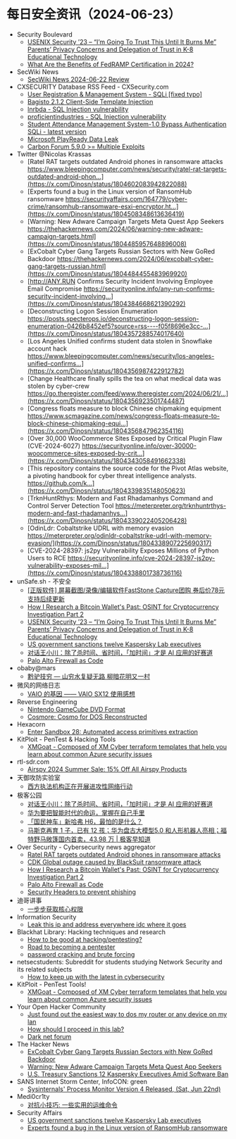 # 每日安全资讯（2024-06-23）

- Security Boulevard
  - [USENIX Security ’23 – “I’m Going To Trust This Until It Burns Me” Parents’ Privacy Concerns and Delegation of Trust in K-8 Educational Technology](https://securityboulevard.com/2024/06/usenix-security-23-im-going-to-trust-this-until-it-burns-me-parents-privacy-concerns-and-delegation-of-trust-in-k-8-educational-technology/)
  - [What Are the Benefits of FedRAMP Certification in 2024?](https://securityboulevard.com/2024/06/what-are-the-benefits-of-fedramp-certification-in-2024/)
- SecWiki News
  - [SecWiki News 2024-06-22 Review](http://www.sec-wiki.com/?2024-06-22)
- CXSECURITY Database RSS Feed - CXSecurity.com
  - [User Registration & Management System - SQLi [fixed typo]](https://cxsecurity.com/issue/WLB-2024060053)
  - [Bagisto 2.1.2 Client-Side Template Injection](https://cxsecurity.com/issue/WLB-2024060052)
  - [lnrbda - SQL Injection vulnerability](https://cxsecurity.com/issue/WLB-2024060051)
  - [proficientindustries - SQL Injection vulnerability](https://cxsecurity.com/issue/WLB-2024060050)
  - [Student Attendance Management System-1.0 Bypass Authentication SQLi - latest version](https://cxsecurity.com/issue/WLB-2024060049)
  - [Microsoft PlayReady Data Leak](https://cxsecurity.com/issue/WLB-2024060048)
  - [Carbon Forum 5.9.0 >= Multiple Exploits](https://cxsecurity.com/issue/WLB-2024060047)
- Twitter @Nicolas Krassas
  - [Ratel RAT targets outdated Android phones in ransomware attacks https://www.bleepingcomputer.com/news/security/ratel-rat-targets-outdated-android-phon...](https://x.com/Dinosn/status/1804602083942822088)
  - [Experts found a bug in the Linux version of RansomHub ransomware https://securityaffairs.com/164779/cyber-crime/ransomhub-ransomware-esxi-encryptor.ht...](https://x.com/Dinosn/status/1804508348613636419)
  - [Warning: New Adware Campaign Targets Meta Quest App Seekers https://thehackernews.com/2024/06/warning-new-adware-campaign-targets.html](https://x.com/Dinosn/status/1804485957648896008)
  - [ExCobalt Cyber Gang Targets Russian Sectors with New GoRed Backdoor https://thehackernews.com/2024/06/excobalt-cyber-gang-targets-russian.html](https://x.com/Dinosn/status/1804484455483969920)
  - [http://ANY.RUN Confirms Security Incident Involving Employee Email Compromise https://securityonline.info/any-run-confirms-security-incident-involving...](https://x.com/Dinosn/status/1804384668621390292)
  - [Deconstructing Logon Session Enumeration https://posts.specterops.io/deconstructing-logon-session-enumeration-0426b8452ef5?source=rss----f05f8696e3cc-...](https://x.com/Dinosn/status/1804357288574017640)
  - [Los Angeles Unified confirms student data stolen in Snowflake account hack https://www.bleepingcomputer.com/news/security/los-angeles-unified-confirms...](https://x.com/Dinosn/status/1804356987422912782)
  - [Change Healthcare finally spills the tea on what medical data was stolen by cyber-crew https://go.theregister.com/feed/www.theregister.com/2024/06/21/...](https://x.com/Dinosn/status/1804356923501744487)
  - [Congress floats measure to block Chinese chipmaking equipment https://www.scmagazine.com/news/congress-floats-measure-to-block-chinese-chipmaking-equi...](https://x.com/Dinosn/status/1804356847962354116)
  - [Over 30,000 WooCommerce Sites Exposed by Critical Plugin Flaw (CVE-2024-6027) https://securityonline.info/over-30000-woocommerce-sites-exposed-by-crit...](https://x.com/Dinosn/status/1804343058491662338)
  - [This repository contains the source code for the Pivot Atlas website, a pivoting handbook for cyber threat intelligence analysts. https://github.com/k...](https://x.com/Dinosn/status/1804339835148050623)
  - [TrknHuntRthys: Modern and Fast Rhadamanhys Command and Control Server Detection Tool https://meterpreter.org/trknhuntrthys-modern-and-fast-rhadamanhys...](https://x.com/Dinosn/status/1804339022405206428)
  - [OdinLdr: Cobaltstrike UDRL with memory evasion https://meterpreter.org/odinldr-cobaltstrike-udrl-with-memory-evasion/](https://x.com/Dinosn/status/1804338907225690317)
  - [CVE-2024-28397: js2py Vulnerability Exposes Millions of Python Users to RCE https://securityonline.info/cve-2024-28397-js2py-vulnerability-exposes-mil...](https://x.com/Dinosn/status/1804338801738736116)
- unSafe.sh - 不安全
  - [[正版软件] 屏幕截图/录像/编辑软件FastStone Capture团购 券后价78元支持后续更新](https://buaq.net/go-246722.html)
  - [How I Research a Bitcoin Wallet's Past: OSINT for Cryptocurrency Investigation Part 2](https://buaq.net/go-246723.html)
  - [USENIX Security ’23 – “I’m Going To Trust This Until It Burns Me” Parents’ Privacy Concerns and Delegation of Trust in K-8 Educational Technology](https://buaq.net/go-246733.html)
  - [US government sanctions twelve Kaspersky Lab executives](https://buaq.net/go-246719.html)
  - [对话王小川：除了杀时间、省时间，「加时间」才是 AI 应用的好赛道](https://buaq.net/go-246739.html)
  - [Palo Alto Firewall as Code](https://buaq.net/go-246718.html)
- obaby@mars
  - [黔驴技穷 — 山穷水复疑无路 柳暗花明又一村](https://h4ck.org.cn/2024/06/17385)
- 微风的网络日志
  - [VAIO 的基因 —— VAIO SX12 使用感想](http://leybreeze.com/blog/?p=220164)
- Reverse Engineering
  - [Nintendo GameCube DVD Format](https://www.reddit.com/r/ReverseEngineering/comments/1dm4d91/nintendo_gamecube_dvd_format/)
  - [Cosmore: Cosmo for DOS Reconstructed](https://www.reddit.com/r/ReverseEngineering/comments/1dm0v1q/cosmore_cosmo_for_dos_reconstructed/)
- Hexacorn
  - [Enter Sandbox 28: Automated access primitives extraction](https://www.hexacorn.com/blog/2024/06/22/enter-sandbox-28-automated-access-primitives-extraction/)
- KitPloit - PenTest &amp; Hacking Tools
  - [XMGoat - Composed of XM Cyber terraform templates that help you learn about common Azure security issues](http://www.kitploit.com/2024/06/xmgoat-composed-of-xm-cyber-terraform.html)
- rtl-sdr.com
  - [Airspy 2024 Summer Sale: 15% Off All Airspy Products](https://www.rtl-sdr.com/airspy-2024-summer-sale-15-off-all-airspy-products/)
- 天御攻防实验室
  - [西方执法机构正在开展进攻性网络行动](https://mp.weixin.qq.com/s?__biz=MzU0MzgyMzM2Nw==&mid=2247485819&idx=1&sn=114f5bc473bbb0419f8881de7d34ff5a&chksm=fb04ca13cc73430508f12c10557e42983136a967671b0507187acdd92871de4aa2ef4f18a01a&scene=58&subscene=0#rd)
- 极客公园
  - [对话王小川：除了杀时间、省时间，「加时间」才是 AI 应用的好赛道](https://mp.weixin.qq.com/s?__biz=MTMwNDMwODQ0MQ==&mid=2653044614&idx=1&sn=7af5fb3a356372b152876aebd281fc72&chksm=7e5742304920cb2678fb167cf14e31349c5767efad91fe7a464cffb9ef576eef240d02f1cf8a&scene=58&subscene=0#rd)
  - [华为要把智能时代的命运，掌握在自己手里](https://mp.weixin.qq.com/s?__biz=MTMwNDMwODQ0MQ==&mid=2653044599&idx=1&sn=bacbf862106d8d8cb780be238edd13a2&chksm=7e5742c14920cbd78157ca08987de027fce130cf3a40d6c6a1eca8526af3fb53439260e86205&scene=58&subscene=0#rd)
  - [「国民神车」新哈弗 H6，最怕的是什么？](https://mp.weixin.qq.com/s?__biz=MTMwNDMwODQ0MQ==&mid=2653044599&idx=2&sn=3969aaec457112cb615bb1d3f23c6a1d&chksm=7e5742c14920cbd7679f6a5b9228dcb2bafbf2c3300fc859a5ba23f0cb3a22d48e5dffd26c6b&scene=58&subscene=0#rd)
  - [马斯克再育 1 子，已有 12 孩；华为盘古大模型5.0 和人形机器人亮相；福特野马敞篷国内首卖，43.98 万 | 极客早知道](https://mp.weixin.qq.com/s?__biz=MTMwNDMwODQ0MQ==&mid=2653044551&idx=1&sn=49d88612a70ab8aed877e57cc1e6ba3b&chksm=7e5742f14920cbe7633b760d0504b9eea5f736c88eaf64e52c4a6dbb76a9625804637dcf015b&scene=58&subscene=0#rd)
- Over Security - Cybersecurity news aggregator
  - [Ratel RAT targets outdated Android phones in ransomware attacks](https://www.bleepingcomputer.com/news/security/ratel-rat-targets-outdated-android-phones-in-ransomware-attacks/)
  - [CDK Global outage caused by BlackSuit ransomware attack](https://www.bleepingcomputer.com/news/security/cdk-global-outage-caused-by-blacksuit-ransomware-attack/)
  - [How I Research a Bitcoin Wallet's Past: OSINT for Cryptocurrency Investigation Part 2](https://www.secjuice.com/crypto-osint-wallet-research/)
  - [Palo Alto Firewall as Code](https://www.adainese.it/blog/2024/06/22/palo-alto-firewall-as-code/)
  - [Security Headers to prevent phishing](https://www.andreadraghetti.it/security-headers-to-prevent-phishing/)
- 迪哥讲事
  - [一步步获取核心权限](https://mp.weixin.qq.com/s?__biz=MzIzMTIzNTM0MA==&mid=2247495024&idx=1&sn=098d87a5cda2f55db8aad93a242a765d&chksm=e8a5e713dfd26e05ca78e940bad4cef8ce3aac925763ec8f02eb729126942de808d2d8e6f184&scene=58&subscene=0#rd)
- Information Security
  - [Leak this ip and address everywhere idc where it goes](https://www.reddit.com/r/Information_Security/comments/1dly2ij/leak_this_ip_and_address_everywhere_idc_where_it/)
- Blackhat Library: Hacking techniques and research
  - [How to be good at hacking/pentesting?](https://www.reddit.com/r/blackhat/comments/1dlqj6s/how_to_be_good_at_hackingpentesting/)
  - [Road to becoming a pentester](https://www.reddit.com/r/blackhat/comments/1dlsb9d/road_to_becoming_a_pentester/)
  - [password cracking and brute forcing](https://www.reddit.com/r/blackhat/comments/1dljl1t/password_cracking_and_brute_forcing/)
- netsecstudents: Subreddit for students studying Network Security and its related subjects
  - [How to keep up with the latest in cybersecurity](https://www.reddit.com/r/netsecstudents/comments/1dm0i6n/how_to_keep_up_with_the_latest_in_cybersecurity/)
- KitPloit - PenTest Tools!
  - [XMGoat - Composed of XM Cyber terraform templates that help you learn about common Azure security issues](http://www.kitploit.com/2024/06/xmgoat-composed-of-xm-cyber-terraform.html)
- Your Open Hacker Community
  - [Just found out the easiest way to dos my router or any device on my lan](https://www.reddit.com/r/HowToHack/comments/1dm8x9e/just_found_out_the_easiest_way_to_dos_my_router/)
  - [How should I proceed in this lab?](https://www.reddit.com/r/HowToHack/comments/1dlm5qr/how_should_i_proceed_in_this_lab/)
  - [Dark net forum](https://www.reddit.com/r/HowToHack/comments/1dm2wv5/dark_net_forum/)
- The Hacker News
  - [ExCobalt Cyber Gang Targets Russian Sectors with New GoRed Backdoor](https://thehackernews.com/2024/06/excobalt-cyber-gang-targets-russian.html)
  - [Warning: New Adware Campaign Targets Meta Quest App Seekers](https://thehackernews.com/2024/06/warning-new-adware-campaign-targets.html)
  - [U.S. Treasury Sanctions 12 Kaspersky Executives Amid Software Ban](https://thehackernews.com/2024/06/us-treasury-sanctions-12-kaspersky.html)
- SANS Internet Storm Center, InfoCON: green
  - [Sysinternals' Process Monitor Version 4 Released, (Sat, Jun 22nd)](https://isc.sans.edu/diary/rss/31026)
- Medi0cr1ty
  - [对抗小技巧: 一些实用的运维命令](https://mp.weixin.qq.com/s?__biz=Mzg5ODE3NTU1OQ==&mid=2247484367&idx=1&sn=170df37e51e6619b3d25e4fc5b598337&chksm=c067c4e7f7104df1ec3f8579e31b68e8d9cd65977f848b17f39348d74625a4672c4844a6be35&scene=58&subscene=0#rd)
- Security Affairs
  - [US government sanctions twelve Kaspersky Lab executives](https://securityaffairs.com/164792/security/us-sanctions-kaspersky-lab-executives.html)
  - [Experts found a bug in the Linux version of RansomHub ransomware](https://securityaffairs.com/164779/cyber-crime/ransomhub-ransomware-esxi-encryptor.html)
